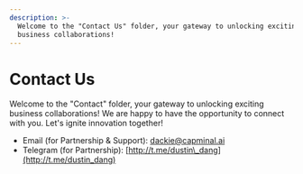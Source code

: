 ```yaml
---
description: >-
  Welcome to the "Contact Us" folder, your gateway to unlocking exciting
  business collaborations!
---
```


# Contact Us

Welcome to the "Contact" folder, your gateway to unlocking exciting business collaborations! We are happy to have the opportunity to connect with you. Let's ignite innovation together!

* Email (for Partnership & Support): dackie@capminal.ai&#x20;
* Telegram (for Partnership): [http://t.me/dustin\_dang](http://t.me/dustin_dang)
